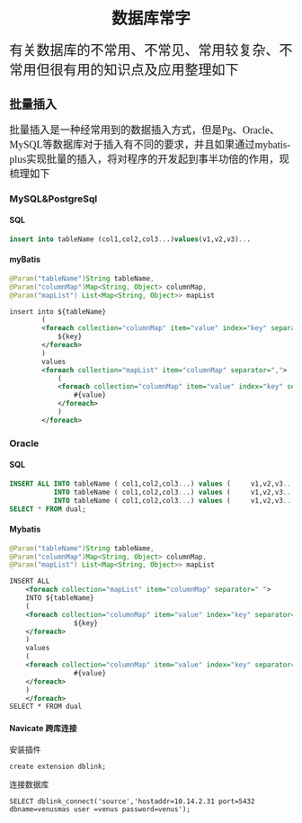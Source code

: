 <h1 align = "center" >数据库常字</h1>
<font face="华文行楷" size="5">有关数据库的不常用、不常见、常用较复杂、不常用但很有用的知识点及应用整理如下</font>

## 批量插入

<font face="华文行楷" size="4">批量插入是一种经常用到的数据插入方式，但是Pg、Oracle、MySQL等数据库对于插入有不同的要求，并且如果通过mybatis-plus实现批量的插入，将对程序的开发起到事半功倍的作用，现梳理如下</font>

### MySQL&PostgreSql

#### SQL

```sql
insert into tableName (col1,col2,col3...)values(v1,v2,v3)...
```

#### myBatis

```java
@Param("tableName")String tableName,
@Param("columnMap")Map<String, Object> columnMap,
@Param("mapList") List<Map<String, Object>> mapList
```

```xml
insert into ${tableName}
		(
		<foreach collection="columnMap" item="value" index="key" separator=",">
			${key}
		</foreach>
		)
		values
		<foreach collection="mapList" item="columnMap" separator=",">
			(
			<foreach collection="columnMap" item="value" index="key" separator=",">
				#{value}
			</foreach>
			)
		</foreach>
```

### Oracle

#### SQL

```sql
INSERT ALL INTO tableName ( col1,col2,col3...) values (     v1,v2,v3...)   
           INTO tableName ( col1,col2,col3...) values (     v1,v2,v3...)   
           INTO tableName ( col1,col2,col3...) values (     v1,v2,v3...)   
SELECT * FROM dual;
```

#### Mybatis

```java
@Param("tableName")String tableName,
@Param("columnMap")Map<String, Object> columnMap,
@Param("mapList") List<Map<String, Object>> mapList
```

```xml
INSERT ALL
	<foreach collection="mapList" item="columnMap" separator=" ">
	INTO ${tableName}
	(
	<foreach collection="columnMap" item="value" index="key" separator=",">
				${key}
	</foreach>
	)
	values
	(
	<foreach collection="columnMap" item="value" index="key" separator=",">
				#{value}
	</foreach>
	)
	</foreach>
SELECT * FROM dual
```

#### Navicate 跨库连接

安装插件

```
create extension dblink;
```

连接数据库

```
SELECT dblink_connect('source','hostaddr=10.14.2.31 port=5432 dbname=venusmas user =venus password=venus');
```

